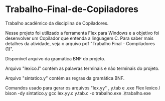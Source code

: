 # Trabalho-Final-de-Copiladores
Trabalho acadêmico da disciplina de Copiladores.

Nesse projeto foi utilizado a ferramenta Flex para Windows e a objetivo foi desenvolver um Copilador que entenda a linguagem C. Para saber mais detalhes da atividade, veja o arquivo pdf "Trabalho Final - Compiladores (1)".

Disponível arquivo da gramática BNF do projeto.

Arquivo "lexico.l" contém as palavras terminais e não terminais do projeto.

Arquivo "sintatico.y" contém as regras da gramática BNF.

Comandos usado para gerar os arquivos "lex.yy" ,  y.tab e .exe
Flex lexico.l
bison -dy sintatico.y
gcc lex.yy.c y.tab.c -o trabalho.exe
.\trabalho.exe
